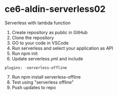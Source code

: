 # ce6-aldin-serverless02

Serverless with lambda function

1. Create repository as public in GitHub
2. Clone the repository
3. GO to your code in VSCode
4. Run serverless and select your application as API
5. Run npm init
6. Update serverless.yml and include 
```
plugins: -serverless-offline
```

7. Run npm install serverless-offline
8. Test using "serverless offline"
9. Push updates to repo
